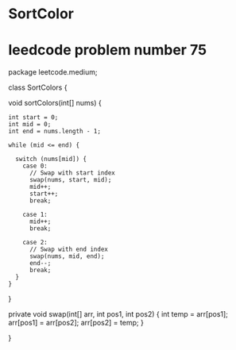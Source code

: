 # SortColor
# leedcode problem number 75

package leetcode.medium;

class SortColors {

  void sortColors(int[] nums) {

    int start = 0;
    int mid = 0;
    int end = nums.length - 1;

    while (mid <= end) {

      switch (nums[mid]) {
        case 0:
          // Swap with start index
          swap(nums, start, mid);
          mid++;
          start++;
          break;

        case 1:
          mid++;
          break;

        case 2:
          // Swap with end index
          swap(nums, mid, end);
          end--;
          break;
      }
    }

  }

  private void swap(int[] arr, int pos1, int pos2) {
    int temp = arr[pos1];
    arr[pos1] = arr[pos2];
    arr[pos2] = temp;
  }

}
